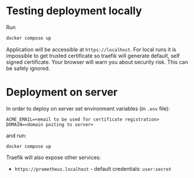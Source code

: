 # Testing deployment locally

Run

``` bash
docker compose up
```

Application will be accessible at `https://localhost`.
For local runs it is impossible to get trusted certificate so traefik will generate default, self signed certificate.
Your browser will warn you about security risk. This can be safely ignored.

# Deployment on server

In order to deploy on server set environment variables (in `.env` file):

```
ACME_EMAIL=<email to be used for certificate registration>
DOMAIN=<domain poiting to server>
```

and run:

```
docker compose up
```

Traefik will also expose other services:

- `https://prometheus.localhost` - default credentials: `user:secret`
